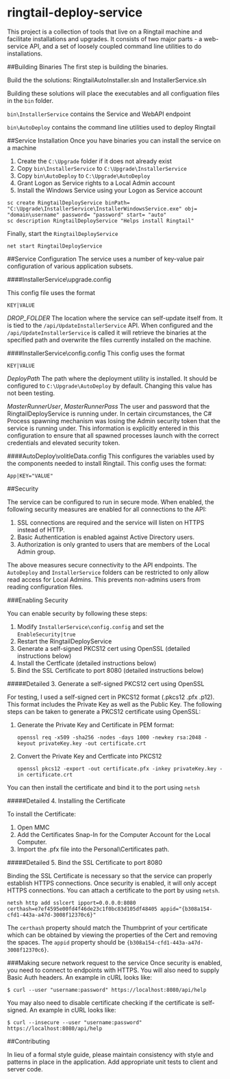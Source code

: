 ringtail-deploy-service
===================

This project is a collection of tools that live on a Ringtail machine and facilitate installations and upgrades.  It consists of two major parts - a web-service API, and a set of loosely coupled command line utilities to do installations.

##Building Binaries
The first step is building the binaries.

Build the the solutions: RingtailAutoInstaller.sln and InstallerService.sln

Building these solutions will place the executables and all configuation files in the `bin` folder. 

`bin\InstallerService` contains the Service and WebAPI endpoint

`bin\AutoDeploy` contains the command line utilities used to deploy Ringtail


##Service Installation
Once you have binaries you can install the service on a machine

1.  Create the `C:\Upgrade` folder if it does not already exist
2.  Copy `bin\InstallerService` to `C:\Upgrade\InstallerService`
3.  Copy `bin\AutoDeploy` to `C:\Upgrade\AutoDeploy`
4.  Grant Logon as Service rights to a Local Admin account
5.  Install the Windows Service using your Logon as Service account 
```
sc create RingtailDeployService binPath= "C:\Upgrade\InstallerService\InstallerWindowsService.exe" obj= "domain\username" password= "password" start= "auto"
sc description RingtailDeployService "Helps install Ringtail"
```

Finally, start the `RingtailDeployService`
```
net start RingtailDeployService
```


##Service Configuration
The service uses a number of key-value pair configuration of various application subsets.

####InstallerService\upgrade.config

This config file uses the format
```
KEY|VALUE
```

*DROP_FOLDER*
The location where the service can self-update itself from. It is tied to the `/api/UpdateInstallerService` API. When configured and the `/api/UpdateInstallerService` is called it will retrieve the binaries at the specified path and overwrite the files currently installed on the machine. 

####InstallerService\config.config
This config uses the format
```
KEY|VALUE
```
*DeployPath*
The path where the deployment utility is installed. It should be configured to `C:\Upgrade\AutoDeploy` by default.  Changing this value has not been testing.

*MasterRunnerUser*, *MasterRunnerPass*
The user and password that the RingtailDeployService is running under.  In certain circumstances, the C# Process spawning mechanism was losing the Admin security token that the service is running under. This information is explicitly entered in this configuration to ensure that all spawned processes launch with the correct credentials and elevated security token.



####AutoDeploy\volitleData.config
This configures the variables used by the components needed to install Ringtail. This config uses the format:
```
App|KEY="VALUE"
```

##Security

The service can be configured to run in secure mode. When enabled, the following security measures are enabled for all connections to the API:

1. SSL connections are required and the service will listen on HTTPS instead of HTTP.
2. Basic Authentication is enabled against Active Directory users.
3. Authorization is only granted to users that are members of the Local Admin group.

The above measures secure connectivity to the API endpoints. The `AutoDeploy` and `InstallerService` folders can be restricted to only allow read access for Local Admins.  This prevents non-admins users from reading configuration files.

###Enabling Security

You can enable security by following these steps:

1. Modify `InstallerService\config.config` and set the `EnableSecurity|true`
2. Restart the RingtailDeployService
3. Generate a self-signed PKCS12 cert using OpenSSL (detailed instructions below)
4. Install the Certficate (detailed instructions below)
5. Bind the SSL Certificate to port 8080 (detailed instructions below)

#####Detailed 3. Generate a self-signed PKCS12 cert using OpenSSL

For testing, I used a self-signed cert in PKCS12 format (.pkcs12 .pfx .p12). This format includes the Private Key as well as the Public Key. The following steps can be taken to generate a PKCS12 certificate using OpenSSL:

1. Generate the Private Key and Certificate in PEM format:

    ```
    openssl req -x509 -sha256 -nodes -days 1000 -newkey rsa:2048 -keyout privateKey.key -out certificate.crt
    ```
    
2. Convert the Private Key and Certficate into PKCS12

    ```
    openssl pkcs12 -export -out certificate.pfx -inkey privateKey.key -in certificate.crt
    ```

You can then install the certificate and bind it to the port using `netsh`

#####Detailed 4. Installing the Certificate

To install the Certificate:

1. Open MMC
2. Add the Certificates Snap-In for the Computer Account for the Local Computer.
3. Import the .pfx file into the Personal\Certificates path.

#####Detailed 5. Bind the SSL Certificate to port 8080

Binding the SSL Certificate is necessary so that the service can properly establish HTTPS connections. Once security is enabled, it will only accept HTTPS connections.  You can attach a certificate to the port by using `netsh`.

```
netsh http add sslcert ipport=0.0.0.0:8080 certhash=e7ef4595e00fd4f46de23c1f0bc83d105df48405 appid="{b308a154-cfd1-443a-a47d-3008f12370c6}"
```
  
The `certhash` property should match the Thumbprint of your certificate which can be obtained by viewing the properties of the Cert and removing the spaces. The `appid` property should be `{b308a154-cfd1-443a-a47d-3008f12370c6}`.

###Making secure network request to the service
Once security is enabled, you need to connect to endpoints with HTTPS.  You will also need to supply Basic Auth headers.  An example in cURL looks like:

```
$ curl --user "username:password" https://localhost:8080/api/help
```

You may also need to disable certificate checking if the certificate is self-signed.  An example in cURL looks like:

```
$ curl --insecure --user "username:password" https://localhost:8080/api/help
```


##Contributing

In lieu of a formal style guide, please maintain consistency with style and patterns in place in the application. Add appropriate unit tests to client and server code.




